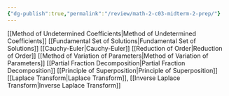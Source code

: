```yaml
---
{"dg-publish":true,"permalink":"/review/math-2-c03-midterm-2-prep/"}
---
```


[[Method of Undetermined Coefficients\|Method of Undetermined Coefficients]]
[[Fundamental Set of Solutions\|Fundamental Set of Solutions]]
[[Cauchy-Euler\|Cauchy-Euler]]
[[Reduction of Order\|Reduction of Order]]
[[Method of Variation of Parameters\|Method of Variation of Parameters]]
[[Partial Fraction Decomposition\|Partial Fraction Decomposition]]
[[Principle of Superposition\|Principle of Superposition]]
[[Laplace Transform\|Laplace Transform]], [[Inverse Laplace Transform\|Inverse Laplace Transform]]